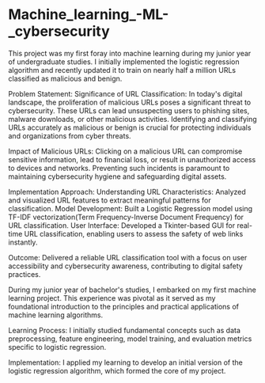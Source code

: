 # Machine_learning_-ML-_cybersecurity
This project was my first foray into machine learning during my junior year of undergraduate studies. I initially implemented the logistic regression algorithm and recently updated it to train on nearly half a million URLs classified as malicious and benign.

Problem Statement:
Significance of URL Classification: In today's digital landscape, the proliferation of malicious URLs poses a significant threat to cybersecurity. These URLs can lead unsuspecting users to phishing sites, malware downloads, or other malicious activities. Identifying and classifying URLs accurately as malicious or benign is crucial for protecting individuals and organizations from cyber threats.

Impact of Malicious URLs: Clicking on a malicious URL can compromise sensitive information, lead to financial loss, or result in unauthorized access to devices and networks. Preventing such incidents is paramount to maintaining cybersecurity hygiene and safeguarding digital assets.

Implementation Approach:
Understanding URL Characteristics: Analyzed and visualized URL features to extract meaningful patterns for classification.
Model Development: Built a Logistic Regression model using TF-IDF vectorization(Term Frequency-Inverse Document Frequency) for URL classification.
User Interface: Developed a Tkinter-based GUI for real-time URL classification, enabling users to assess the safety of web links instantly.

Outcome:
Delivered a reliable URL classification tool with a focus on user accessibility and cybersecurity awareness, contributing to digital safety practices.









During my junior year of bachelor's studies, I embarked on my first machine learning project. This experience was pivotal as it served as my foundational introduction to the principles and practical applications of machine learning algorithms.

Learning Process: 
I initially studied fundamental concepts such as data preprocessing, feature engineering, model training, and evaluation metrics specific to logistic regression.

Implementation: 
I applied my learning to develop an initial version of the logistic regression algorithm, which formed the core of my project.
